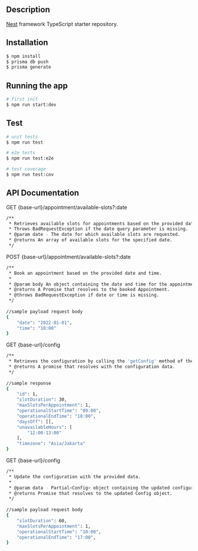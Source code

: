 ## Description

[Nest](https://github.com/nestjs/nest) framework TypeScript starter repository.

## Installation

```bash
$ npm install
$ prisma db push
$ prisma generate
```

## Running the app

```bash
# first init
$ npm run start:dev
```

## Test

```bash
# unit tests
$ npm run test

# e2e tests
$ npm run test:e2e

# test coverage
$ npm run test:cov
```

## API Documentation

GET {base-url}/appointment/available-slots?:date
```bash
/**
 * Retrieves available slots for appointments based on the provided date.
 * Throws BadRequestException if the date query parameter is missing.
 * @param date - The date for which available slots are requested.
 * @returns An array of available slots for the specified date.
 */
```
POST {base-url}/appointment/available-slots?:date
```bash
/**
 * Book an appointment based on the provided date and time.
 * 
 * @param body An object containing the date and time for the appointment.
 * @returns A Promise that resolves to the booked Appointment.
 * @throws BadRequestException if date or time is missing.
 */
 
//sample payload request body
{
    "date": "2022-01-01",
    "time": "10:00"
}
```
GET {base-url}/config
```bash
/**
 * Retrieves the configuration by calling the 'getConfig' method of the 'ConfigService'.
 * @returns A promise that resolves with the configuration data.
 */
 
//sample response
{
    "id": 1,
    "slotDuration": 30,
    "maxSlotsPerAppointment": 1,
    "operationalStartTime": "09:00",
    "operationalEndTime": "18:00",
    "daysOff": [],
    "unavailableHours": [
        "12:00-13:00"
    ],
    "timezone": "Asia/Jakarta"
}
```
GET {base-url}/config
```bash
/**
 * Update the configuration with the provided data.
 * 
 * @param data - Partial<Config> object containing the updated configuration data.
 * @returns Promise that resolves to the updated Config object.
 */
 
//sample payload request body
{
    "slotDuration": 60,
    "maxSlotsPerAppointment": 1,
    "operationalStartTime": "10:00",
    "operationalEndTime": "17:00",
}
```
